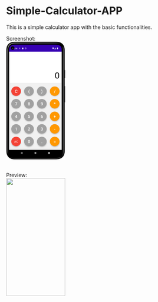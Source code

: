 # Simple-Calculator-APP

This is a simple calculator app with the basic functionalities.

Screenshot:<br>
<img src="https://github.com/rohanag03/Simple-Calcilator-APP/blob/master/Screenhot/Screenshot_20230621_125702.png" width="160" height="320"><br><br>

Preview:<br>
<img src="https://github.com/rohanag03/Android-Basics-Dice-Roller-APP/blob/main/Screenshots/Screenshot_20230401_205314.png](https://github.com/rohanag03/Simple-Calcilator-APP/blob/master/Screenhot/device-2023-06-21-125813.webm" width="160" height="320">

